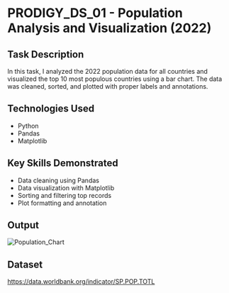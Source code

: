 # PRODIGY_DS_01 - Population Analysis and Visualization (2022)

## Task Description
In this task, I analyzed the 2022 population data for all countries and visualized the top 10 most populous countries using a bar chart. The data was cleaned, sorted, and plotted with proper labels and annotations.

## Technologies Used
- Python
- Pandas
- Matplotlib

## Key Skills Demonstrated
- Data cleaning using Pandas
- Data visualization with Matplotlib
- Sorting and filtering top records
- Plot formatting and annotation

## Output
![Population_Chart](https://github.com/user-attachments/assets/306d7e90-ca8e-4794-83c0-5908551f9976)


## Dataset
https://data.worldbank.org/indicator/SP.POP.TOTL

